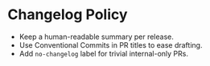 # Changelog Policy
- Keep a human-readable summary per release.
- Use Conventional Commits in PR titles to ease drafting.
- Add `no-changelog` label for trivial internal-only PRs.
